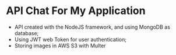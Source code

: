 # API Chat For My Application

- API created with the NodeJS framework, and using MongoDB as database;
- Using JWT web Token for user authentication;
- Storing images in AWS S3 with Multer
